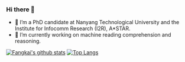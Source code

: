 ### Hi there 👋 

- 🌱 I’m a PhD candidate at Nanyang Technological University and the Institute for Infocomm Research (I2R), A*STAR.
- 🔭 I’m currently working on machine reading comprehension and reasoning.

[![Fangkai's github stats](https://github-readme-stats.vercel.app/api?username=SparkJiao&show_icons=true)](https://github.com/SparkJiao/github-readme-stats)
[![Top Langs](https://github-readme-stats.vercel.app/api/top-langs/?username=SparkJiao&hide=jupyter%20notebook,tex&langs_count=10&layout=compact)](https://github.com/SparkJiao/github-readme-stats)


<!--
**SparkJiao/SparkJiao** is a ✨ _special_ ✨ repository because its `README.md` (this file) appears on your GitHub profile.

Here are some ideas to get you started:

- 🔭 I’m currently working on ...
- 🌱 I’m currently learning ...
- 👯 I’m looking to collaborate on ...
- 🤔 I’m looking for help with ...
- 💬 Ask me about ...
- 📫 How to reach me: ...
- 😄 Pronouns: ...
- ⚡ Fun fact: ...
-->
